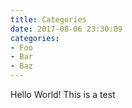 ```yaml
---
title: Categories
date: 2017-08-06 23:30:09
categories:
- Foo
- Bar
- Baz
---
```


Hello World! This is a test
